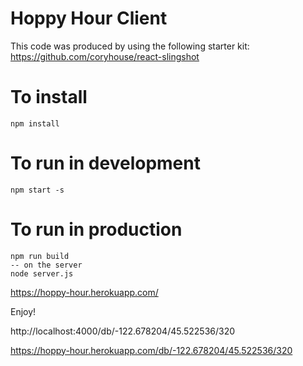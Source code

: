 # Hoppy Hour Client

This code was produced by using the following starter kit: https://github.com/coryhouse/react-slingshot

# To install
```
npm install
```

# To run in development

```
npm start -s
```


# To run in production

```
npm run build
-- on the server
node server.js
```

https://hoppy-hour.herokuapp.com/

Enjoy!



http://localhost:4000/db/-122.678204/45.522536/320

https://hoppy-hour.herokuapp.com/db/-122.678204/45.522536/320
